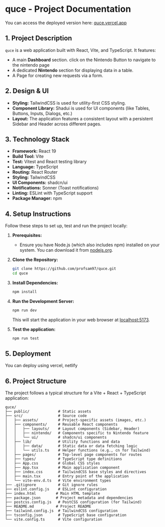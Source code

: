 # quce - Project Documentation

You can access the deployed version here: [quce.vercel.app](https://quce.vercel.app/dashboard)

## 1. Project Description

`quce` is a web application built with React, Vite, and TypeScript. It features:

*   A main **Dashboard** section. click on the Nintendo Button to navigate to the nintendo page
*   A dedicated **Nintendo** section for displaying data in a table.
*   A Page  for creating new requests via a form.


## 2. Design & UI

*   **Styling:** TailwindCSS is used for utility-first CSS styling.
*   **Component Library:** Shadui is used for UI components (like Tables, Buttons, Inputs, Dialogs, etc.)
*   **Layout:** The application features a consistent layout with a persistent Sidebar and Header across different pages.

## 3. Technology Stack

*   **Framework:** React 19
*   **Build Tool:** Vite
*   **Test:** Vitest and React testing library
*   **Language:** TypeScript
*   **Routing:** React Router
*   **Styling:** TailwindCSS
*   **UI Components:** shadcn/ui 
*   **Notifications:** Sonner (Toast notifications)
*   **Linting:** ESLint with TypeScript support
*   **Package Manager:** npm 

## 4. Setup Instructions

Follow these steps to set up, test and run the project locally:

1.  **Prerequisites:**
    *   Ensure you have Node.js (which also includes npm) installed on your system. You can download it from [nodejs.org](https://nodejs.org/).

2.  **Clone the Repository:**
    ```bash
    git clone https://github.com/profsam97/quce.git
    cd quce
    ```

3.  **Install Dependencies:**
    ```bash
    npm install
    ```

4.  **Run the Development Server:**
    ```bash
    npm run dev
    ```
    This will start the application in your web browser at [localhost:5173](http://localhost:5173).


5.  **Test the application:**
    ```bash
    npm run test
    ```


## 5. Deployment

You can deploy using vercel, netlify

## 6. Project Structure

The project follows a typical structure for a Vite + React + TypeScript application:

```
quce/
├── public/             # Static assets
├── src/                # Source code
│   ├── assets/         # Project-specific assets (images, etc.)
│   ├── components/     # Reusable React components
│   │   ├── layouts/    # Layout components (Sidebar, Header)
│   │   ├── nintendo/   # Components specific to Nintendo feature
│   │   └── ui/         # shadcn/ui components
│   ├── lib/            # Utility functions and data
│   │   ├── data/       # Static data or data fetching logic
│   │   └── utils.ts    # Helper functions (e.g., cn for Tailwind)
│   ├── pages/          # Top-level page components for routes
│   ├── types/          # TypeScript type definitions
│   ├── App.css         # Global CSS styles 
│   ├── App.tsx         # Main application component
│   ├── index.css       # TailwindCSS base styles and directives
│   ├── main.tsx        # Entry point of the application
│   └── vite-env.d.ts   # Vite environment types
├── .gitignore          # Git ignore rules
├── eslint.config.js    # ESLint configuration
├── index.html         # Main HTML template
├── package.json       # Project metadata and dependencies
├── postcss.config.js   # PostCSS configuration (for Tailwind)
├── README.md          # Project README 
├── tailwind.config.js  # TailwindCSS configuration
├── tsconfig.json       # TypeScript base configuration
└── vite.config.ts      # Vite configuration
```
